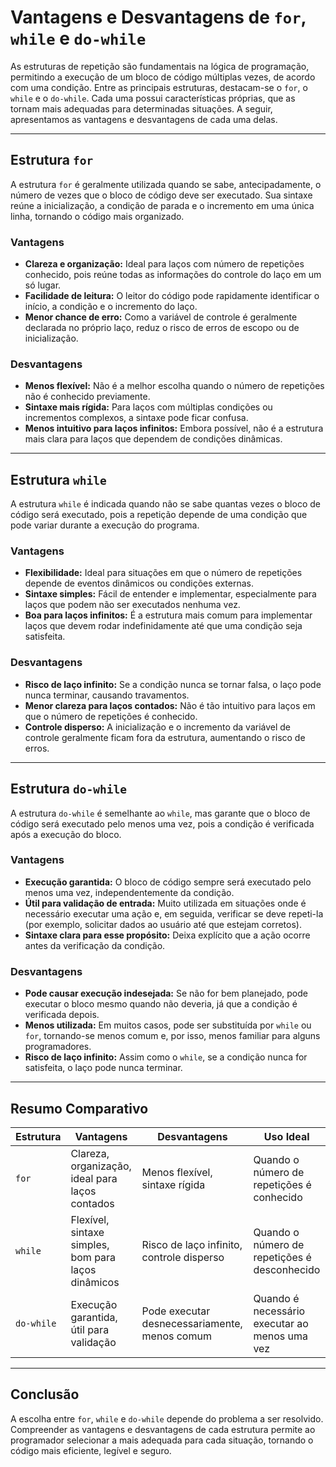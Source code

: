 
# Vantagens e Desvantagens de `for`, `while` e `do-while`

As estruturas de repetição são fundamentais na lógica de programação, permitindo a execução de um bloco de código múltiplas vezes, de acordo com uma condição. Entre as principais estruturas, destacam-se o `for`, o `while` e o `do-while`. Cada uma possui características próprias, que as tornam mais adequadas para determinadas situações. A seguir, apresentamos as vantagens e desvantagens de cada uma delas.

---

## Estrutura `for`

A estrutura `for` é geralmente utilizada quando se sabe, antecipadamente, o número de vezes que o bloco de código deve ser executado. Sua sintaxe reúne a inicialização, a condição de parada e o incremento em uma única linha, tornando o código mais organizado.

### Vantagens

- **Clareza e organização:** Ideal para laços com número de repetições conhecido, pois reúne todas as informações do controle do laço em um só lugar.
- **Facilidade de leitura:** O leitor do código pode rapidamente identificar o início, a condição e o incremento do laço.
- **Menor chance de erro:** Como a variável de controle é geralmente declarada no próprio laço, reduz o risco de erros de escopo ou de inicialização.

### Desvantagens

- **Menos flexível:** Não é a melhor escolha quando o número de repetições não é conhecido previamente.
- **Sintaxe mais rígida:** Para laços com múltiplas condições ou incrementos complexos, a sintaxe pode ficar confusa.
- **Menos intuitivo para laços infinitos:** Embora possível, não é a estrutura mais clara para laços que dependem de condições dinâmicas.

---

## Estrutura `while`

A estrutura `while` é indicada quando não se sabe quantas vezes o bloco de código será executado, pois a repetição depende de uma condição que pode variar durante a execução do programa.

### Vantagens

- **Flexibilidade:** Ideal para situações em que o número de repetições depende de eventos dinâmicos ou condições externas.
- **Sintaxe simples:** Fácil de entender e implementar, especialmente para laços que podem não ser executados nenhuma vez.
- **Boa para laços infinitos:** É a estrutura mais comum para implementar laços que devem rodar indefinidamente até que uma condição seja satisfeita.

### Desvantagens

- **Risco de laço infinito:** Se a condição nunca se tornar falsa, o laço pode nunca terminar, causando travamentos.
- **Menor clareza para laços contados:** Não é tão intuitivo para laços em que o número de repetições é conhecido.
- **Controle disperso:** A inicialização e o incremento da variável de controle geralmente ficam fora da estrutura, aumentando o risco de erros.

---

## Estrutura `do-while`

A estrutura `do-while` é semelhante ao `while`, mas garante que o bloco de código será executado pelo menos uma vez, pois a condição é verificada após a execução do bloco.

### Vantagens

- **Execução garantida:** O bloco de código sempre será executado pelo menos uma vez, independentemente da condição.
- **Útil para validação de entrada:** Muito utilizada em situações onde é necessário executar uma ação e, em seguida, verificar se deve repeti-la (por exemplo, solicitar dados ao usuário até que estejam corretos).
- **Sintaxe clara para esse propósito:** Deixa explícito que a ação ocorre antes da verificação da condição.

### Desvantagens

- **Pode causar execução indesejada:** Se não for bem planejado, pode executar o bloco mesmo quando não deveria, já que a condição é verificada depois.
- **Menos utilizada:** Em muitos casos, pode ser substituída por `while` ou `for`, tornando-se menos comum e, por isso, menos familiar para alguns programadores.
- **Risco de laço infinito:** Assim como o `while`, se a condição nunca for satisfeita, o laço pode nunca terminar.

---

## Resumo Comparativo

| Estrutura   | Vantagens                                      | Desvantagens                                  | Uso Ideal                                  |
|-------------|------------------------------------------------|-----------------------------------------------|--------------------------------------------|
| `for`       | Clareza, organização, ideal para laços contados | Menos flexível, sintaxe rígida                | Quando o número de repetições é conhecido  |
| `while`     | Flexível, sintaxe simples, bom para laços dinâmicos | Risco de laço infinito, controle disperso     | Quando o número de repetições é desconhecido|
| `do-while`  | Execução garantida, útil para validação         | Pode executar desnecessariamente, menos comum | Quando é necessário executar ao menos uma vez|

---

## Conclusão

A escolha entre `for`, `while` e `do-while` depende do problema a ser resolvido. Compreender as vantagens e desvantagens de cada estrutura permite ao programador selecionar a mais adequada para cada situação, tornando o código mais eficiente, legível e seguro.
```

